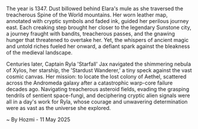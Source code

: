 
The year is 1347.  Dust billowed behind Elara's mule as she traversed the treacherous Spine of the World mountains.  Her worn leather map, annotated with cryptic symbols and faded ink, guided her perilous journey east.  Each creaking step brought her closer to the legendary Sunstone city, a journey fraught with bandits, treacherous passes, and the gnawing hunger that threatened to overtake her.  Yet, the whispers of ancient magic and untold riches fueled her onward, a defiant spark against the bleakness of the medieval landscape.

Centuries later, Captain Ryla 'Starfall' Jax navigated the shimmering nebula of Xylos, her starship, the 'Stardust Wanderer,' a tiny speck against the vast cosmic canvas.  Her mission: to locate the lost colony of Aethel, scattered across the Andromeda galaxy after a catastrophic warp-core failure decades ago.  Navigating treacherous asteroid fields, evading the grasping tendrils of sentient space-fungi, and deciphering cryptic alien signals were all in a day's work for Ryla, whose courage and unwavering determination were as vast as the universe she explored.

~ By Hozmi - 11 May 2025
